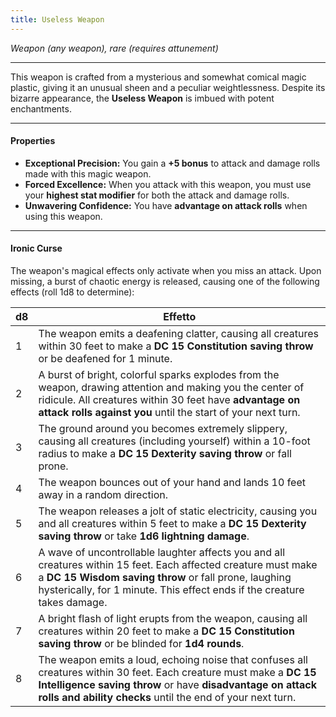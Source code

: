 ```yaml
---
title: Useless Weapon
---
```


*Weapon (any weapon), rare (requires attunement)*

---

This weapon is crafted from a mysterious and somewhat comical magic plastic, giving it an unusual sheen and a peculiar weightlessness. Despite its bizarre appearance, the **Useless Weapon** is imbued with potent enchantments.

---

#### Properties
- **Exceptional Precision:** You gain a **+5 bonus** to attack and damage rolls made with this magic weapon.
- **Forced Excellence:** When you attack with this weapon, you must use your **highest stat modifier** for both the attack and damage rolls.
- **Unwavering Confidence:** You have **advantage on attack rolls** when using this weapon.

---

#### Ironic Curse
The weapon's magical effects only activate when you miss an attack. Upon missing, a burst of chaotic energy is released, causing one of the following effects (roll 1d8 to determine):

| d8 | Effetto                                                                                                                                                                                                                                             |
|----|-----------------------------------------------------------------------------------------------------------------------------------------------------------------------------------------------------------------------------------------------------|
| 1  | The weapon emits a deafening clatter, causing all creatures within 30 feet to make a **DC 15 Constitution saving throw** or be deafened for 1 minute.                                                                                               |
| 2  | A burst of bright, colorful sparks explodes from the weapon, drawing attention and making you the center of ridicule. All creatures within 30 feet have **advantage on attack rolls against you** until the start of your next turn.                |
| 3  | The ground around you becomes extremely slippery, causing all creatures (including yourself) within a 10-foot radius to make a **DC 15 Dexterity saving throw** or fall prone.                                                                      |
| 4  | The weapon bounces out of your hand and lands 10 feet away in a random direction.                                                                                                                                                                   |
| 5  | The weapon releases a jolt of static electricity, causing you and all creatures within 5 feet to make a **DC 15 Dexterity saving throw** or take **1d6 lightning damage**.                                                                          |
| 6  | A wave of uncontrollable laughter affects you and all creatures within 15 feet. Each affected creature must make a **DC 15 Wisdom saving throw** or fall prone, laughing hysterically, for 1 minute. This effect ends if the creature takes damage. |
| 7  | A bright flash of light erupts from the weapon, causing all creatures within 20 feet to make a **DC 15 Constitution saving throw** or be blinded for **1d4 rounds**.                                                                                |
| 8  | The weapon emits a loud, echoing noise that confuses all creatures within 30 feet. Each creature must make a **DC 15 Intelligence saving throw** or have **disadvantage on attack rolls and ability checks** until the end of your next turn.       |
